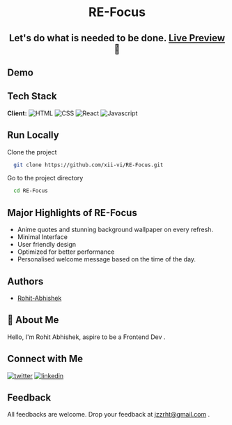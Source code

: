 <h1 align="center" style="font-weight: bold"> RE-Focus </h1>
<h2 align="center"> Let's do what is needed to be done. <a href="https://refocus.netlify.app/"> Live Preview </a>  🚀 </h2>

## Demo




## Tech Stack

**Client:** 
![HTML](https://img.shields.io/badge/-HTML-red)
![CSS](https://img.shields.io/badge/-CSS-orange)
![React](https://img.shields.io/badge/-React-blue)
![Javascript](https://img.shields.io/badge/-Javascript-blueviolet)

## Run Locally

Clone the project

```bash
  git clone https://github.com/xii-vi/RE-Focus.git
```

Go to the project directory

```bash
  cd RE-Focus
```


## Major Highlights of RE-Focus

- Anime quotes and stunning background wallpaper on every refresh.
- Minimal Interface
- User friendly design
- Optimized for better performance
- Personalised welcome message based on the time of the day.


## Authors
- [Rohit-Abhishek](https://www.github.com/xii-vi)

## 🚀 About Me
Hello, I'm Rohit Abhishek, aspire to be a Frontend Dev . 

## Connect with Me
[![twitter](https://img.shields.io/badge/twitter-1DA1F2?style=for-the-badge&logo=twitter&logoColor=white)](https://twitter.com/jzzrht)
[![linkedin](https://img.shields.io/badge/linkedin-0A66C2?style=for-the-badge&logo=linkedin&logoColor=white)](https://www.linkedin.com/in/rohit-abhishek/)

## Feedback

All feedbacks are welcome. Drop your feedback at jzzrht@gmail.com .
